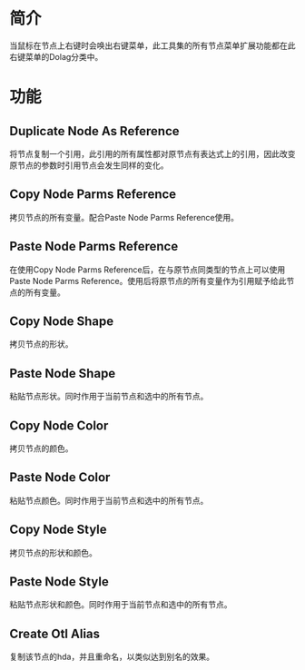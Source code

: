 # 简介

当鼠标在节点上右键时会唤出右键菜单，此工具集的所有节点菜单扩展功能都在此右键菜单的Dolag分类中。

# 功能

## Duplicate Node As Reference

将节点复制一个引用，此引用的所有属性都对原节点有表达式上的引用，因此改变原节点的参数时引用节点会发生同样的变化。

## Copy Node Parms Reference

拷贝节点的所有变量。配合Paste Node Parms Reference使用。

## Paste Node Parms Reference

在使用Copy Node Parms Reference后，在与原节点同类型的节点上可以使用Paste Node Parms Reference。使用后将原节点的所有变量作为引用赋予给此节点的所有变量。

## Copy Node Shape

拷贝节点的形状。

## Paste Node Shape

粘贴节点形状。同时作用于当前节点和选中的所有节点。

## Copy Node Color

拷贝节点的颜色。

## Paste Node Color

粘贴节点颜色。同时作用于当前节点和选中的所有节点。

## Copy Node Style

拷贝节点的形状和颜色。

## Paste Node Style

粘贴节点形状和颜色。同时作用于当前节点和选中的所有节点。

## Create Otl Alias

复制该节点的hda，并且重命名，以类似达到别名的效果。